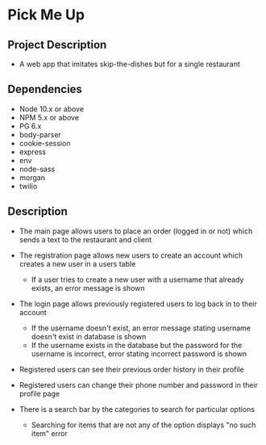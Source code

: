 Pick Me Up 
=========

## Project Description

- A web app that imitates skip-the-dishes but for a single restaurant

## Dependencies

- Node 10.x or above
- NPM 5.x or above
- PG 6.x
- body-parser
- cookie-session
- express
- env
- node-sass
- morgan
- twilio

## Description

- The main page allows users to place an order (logged in or not) which sends a text to the restaurant and client

- The registration page allows new users to create an account which creates a new user in a users table
  - If a user tries to create a new user with a username that already exists, an error message is shown

- The login page allows previously registered users to log back in to their account
  - If the username doesn't exist, an error message stating username doesn't exist in database is shown
  - If the username exists in the database but the password for the username is incorrect, error stating incorrect password is shown

- Registered users can see their previous order history in their profile

- Registered users can change their phone number and password in their profile page

- There is a search bar by the categories to search for particular options
  - Searching for items that are not any of the option displays "no such item" error



